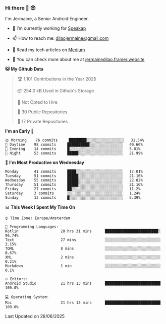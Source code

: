 ### Hi there 👋 😎
I'm Jermaine, a Senior Android Engineer.

- 🔭 I’m currently working for [Speakap](https://www.speakap.com/)

- 📫 How to reach me: dilaojermaine@gmail.com

- 📖 Read my tech articles on [Medium](https://jermainedilao.medium.com/)

- 👀 You can check more about me at [jermainedilao.framer.website](https://jermainedilao.framer.website)

<!--
**jermainedilao/jermainedilao** is a ✨ _special_ ✨ repository because its `README.md` (this file) appears on your GitHub profile.

Here are some ideas to get you started:

- 🔭 I’m currently working on ...
- 🌱 I’m currently learning ...
- 👯 I’m looking to collaborate on ...
- 🤔 I’m looking for help with ...
- 💬 Ask me about ...
- 📫 How to reach me: ...
- 😄 Pronouns: ...
- ⚡ Fun fact: ...
-->

<!--START_SECTION:waka-->
**🐱 My Github Data** 

> 🏆 1,101 Contributions in the Year 2025
 > 
> 📦 254.0 kB Used in Github's Storage 
 > 
> 🚫 Not Opted to Hire
 > 
> 📜 30 Public Repositories 
 > 
> 🔑 17 Private Repositories  
 > 
**I'm an Early 🐤** 

```text
🌞 Morning    76 commits     ████████░░░░░░░░░░░░░░░░░   31.54% 
🌆 Daytime    98 commits     ██████████░░░░░░░░░░░░░░░   40.66% 
🌃 Evening    14 commits     █░░░░░░░░░░░░░░░░░░░░░░░░   5.81% 
🌙 Night      53 commits     █████░░░░░░░░░░░░░░░░░░░░   21.99%

```
📅 **I'm Most Productive on Wednesday** 

```text
Monday       41 commits     ████░░░░░░░░░░░░░░░░░░░░░   17.01% 
Tuesday      51 commits     █████░░░░░░░░░░░░░░░░░░░░   21.16% 
Wednesday    55 commits     █████░░░░░░░░░░░░░░░░░░░░   22.82% 
Thursday     51 commits     █████░░░░░░░░░░░░░░░░░░░░   21.16% 
Friday       27 commits     ██░░░░░░░░░░░░░░░░░░░░░░░   11.2% 
Saturday     3 commits      ░░░░░░░░░░░░░░░░░░░░░░░░░   1.24% 
Sunday       13 commits     █░░░░░░░░░░░░░░░░░░░░░░░░   5.39%

```


📊 **This Week I Spent My Time On** 

```text
⌚︎ Time Zone: Europe/Amsterdam

💬 Programming Languages: 
Kotlin                   20 hrs 31 mins      ████████████████████████░   96.74% 
Text                     27 mins             ░░░░░░░░░░░░░░░░░░░░░░░░░   2.15% 
TOML                     8 mins              ░░░░░░░░░░░░░░░░░░░░░░░░░   0.67% 
XML                      2 mins              ░░░░░░░░░░░░░░░░░░░░░░░░░   0.21% 
Markdown                 1 min               ░░░░░░░░░░░░░░░░░░░░░░░░░   0.1%

🔥 Editors: 
Android Studio           21 hrs 13 mins      █████████████████████████   100.0%

💻 Operating System: 
Mac                      21 hrs 13 mins      █████████████████████████   100.0%

```


 Last Updated on 28/06/2025
<!--END_SECTION:waka-->
